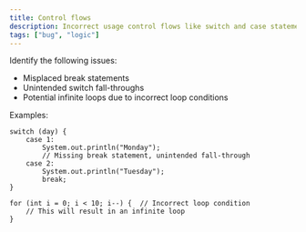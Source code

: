```yaml
---
title: Control flows
description: Incorrect usage control flows like switch and case statements
tags: ["bug", "logic"]
---
```


Identify the following issues:

- Misplaced break statements
- Unintended switch fall-throughs
- Potential infinite loops due to incorrect loop conditions 

Examples:

```
switch (day) {
    case 1:
        System.out.println("Monday");
        // Missing break statement, unintended fall-through
    case 2:
        System.out.println("Tuesday");
        break;
}

for (int i = 0; i < 10; i--) {  // Incorrect loop condition
    // This will result in an infinite loop
}
```
